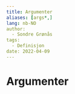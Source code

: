 ```yaml
---
title: Argumenter
aliases: [args*,]
lang: nb-NO
author:
  - Sondre Grønås
tags:
  - Definisjon
date: 2022-04-09
---
```

# Argumenter
